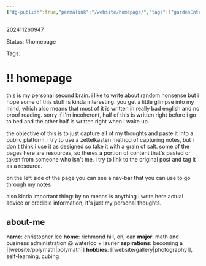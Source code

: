 ```yaml
---
{"dg-publish":true,"permalink":"/website/homepage/","tags":["gardenEntry"],"updated":"2024-11-27T09:17:29.557-05:00"}
---
```


202411260947

Status: #homepage

Tags:

# !! homepage

this is my personal second brain. i like to write about random nonsense but i hope some of this stuff is kinda interesting. you get a little glimpse into my mind, which also means that most of it is written in really bad english and no proof reading. sorry if i'm incoherent, half of this is written right before i go to bed and the other half is written right when i wake up.

the objective of this is to just capture all of my thoughts and paste it into a public platform. i try to use a zettelkasten method of capturing notes, but i don't think i use it as designed so take it with a grain of salt. some of the pages here are resources, so theres a portion of content that's pasted or taken from someone who isn't me. i try to link to the original post and tag it as a resource.

on the left side of the page you can see a nav-bar that you can use to go through my notes

also kinda important thing: by no means is anything i write here actual advice or credible information, it's just my personal thoughts.

## about-me

**name**: christopher lee
**home**: richmond hill, on, can
**major**: math and business administration @ waterloo + laurier
**aspirations**: becoming a [[website/polymath\|polymath]]
**hobbies**: [[website/gallery\|photography]], self-learning, cubing